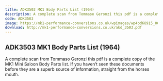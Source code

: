 ```yaml
---
title: ADK3503 MK1 Body Parts List (1964)
description: A complete scan from Tommaso Geronzi this pdf is a complete copy of the MK1 Mini Saloon Body Parts list.  If you haven’t seen these documents before they are a superb source of information, straight from the horses mouth.
code: ADK3503
image: https://mk1-performance-conversions.co.uk/wpimages/wp4bd68915_06.png
download: http://mk1-performance-conversions.co.uk/akd_3503.pdf
---
```


<!-- Content of the page -->

## ADK3503 MK1 Body Parts List (1964)

A complete scan from Tommaso Geronzi this pdf is a complete copy of the MK1 Mini Saloon Body Parts list.  If you haven’t seen these documents before they are a superb source of information, straight from the horses mouth.
